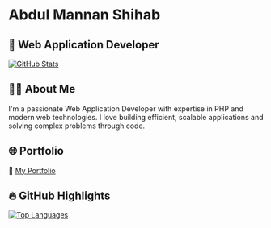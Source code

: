 # Abdul Mannan Shihab

## 🎯 Web Application Developer

[![GitHub Stats](https://github-readme-stats.vercel.app/api?username=AbdulMannanShihab&count_private=true&show_icons=true&theme=radical)](https://github.com/AbdulMannanShihab)

## 👨‍💻 About Me
I'm a passionate Web Application Developer with expertise in PHP and modern web technologies. I love building efficient, scalable applications and solving complex problems through code.

## 🌐 Portfolio
🔗 [My Portfolio](https://abdulmannanshihab.vercel.app/)

## 🔥 GitHub Highlights
[![Top Languages](https://github-readme-stats.vercel.app/api/top-langs/?username=AbdulMannanShihab&layout=compact&theme=radical)](https://github.com/AbdulMannanShihab)
